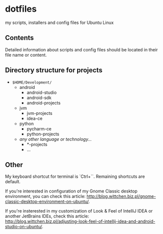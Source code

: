 # dotfiles
my scripts, installers and config files for Ubuntu Linux

Contents
--------

Detailed information about scripts and config files should be located in their file name or content.

Directory structure for projects
--------------------------------

- `$HOME/Development/`
   - android
     - android-studio
     - android-sdk
     - android-projects
   - jvm
     - jvm-projects
     - idea-ce
   - python
     - pycharm-ce
     - python-projects
   - *any other language or technology...*
     - *-projects
     - ...

Other
-----

My keyboard shortcut for terminal is `Ctrl+``. Remaining shortcuts are default.

If you're interested in configuration of my Gnome Classic desktop environment, you can check this article: http://blog.wittchen.biz.pl/gnome-classic-desktop-environment-on-ubuntu/.

If you're insterested in my customization of Look & Feel of IntelliJ IDEA or another JetBrains IDEs, check this article: http://blog.wittchen.biz.pl/adjusting-look-feel-of-intellij-idea-and-android-studio-on-ubuntu/.
